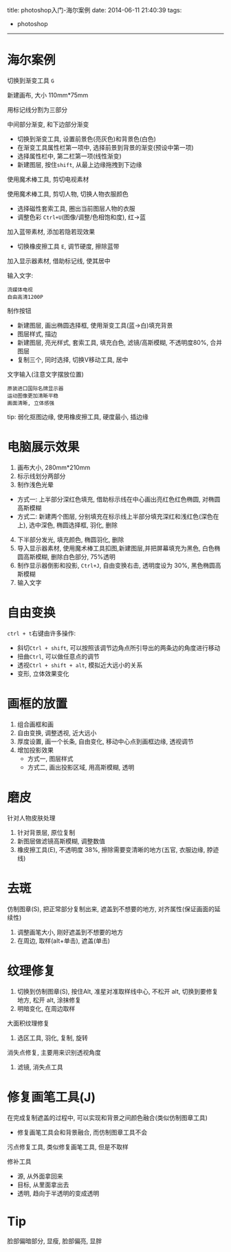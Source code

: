 title: photoshop入门-海尔案例
date: 2014-06-11 21:40:39
tags:
- photoshop
---

# 海尔案例 #

切换到渐变工具 `G`

新建画布, 大小 110mm*75mm

用标记线分割为三部分

中间部分渐变, 和下边部分渐变
* 切换到渐变工具, 设置前景色(亮灰色)和背景色(白色)
* 在渐变工具属性栏第一项中, 选择前景到背景的渐变(预设中第一项)
* 选择属性栏中, 第二栏第一项(线性渐变)
* 新建图层, 按住`shift`, 从最上边缘拖拽到下边缘

使用魔术棒工具, 剪切电视素材

使用魔术棒工具, 剪切人物, 切换人物衣服颜色
* 选择磁性套索工具, 圈出当前图层人物的衣服
* 调整色彩 `Ctrl+U`(图像/调整/色相饱和度), 红->蓝

加入蓝带素材, 添加若隐若现效果
* 切换橡皮擦工具 `E`, 调节硬度, 擦除蓝带

加入显示器素材, 借助标记线, 使其居中

输入文字:

    流媒体电视
    自由高清1200P

制作按钮
* 新建图层, 画出椭圆选择框, 使用渐变工具(蓝->白)填充背景
* 图层样式, 描边
* 新建图层, 亮光样式, 套索工具,
填充白色, 滤镜/高斯模糊, 不透明度80%, 合并图层
* 复制三个, 同时选择, 切换V移动工具, 居中

文字输入(注意文字摆放位置)

    原装进口国际名牌显示器
    运动图像更加清晰平稳
    画面清晰, 立体感强

tip: 弱化抠图边缘, 使用橡皮擦工具, 硬度最小, 插边缘


# 电脑展示效果 #

1. 画布大小, 280mm*210mm
2. 标示线划分两部分
3. 制作浅色光晕
  * 方式一: 上半部分深红色填充, 借助标示线在中心画出亮红色红色椭圆, 对椭圆高斯模糊
  * 方式二: 新建两个图层, 分别填充在标示线上半部分填充深红和浅红色(深色在上),
  选中深色, 椭圆选择框, 羽化, 删除
4. 下半部分发光, 填充颜色, 椭圆羽化, 删除
5. 导入显示器素材, 使用魔术棒工具扣图,新建图层,并把屏幕填充为黑色,
白色椭圆高斯模糊, 删除白色部分, 75%透明
6. 制作显示器倒影和投影, `Ctrl+J`, 自由变换右击, 透明度设为 30%, 黑色椭圆高斯模糊
7. 输入文字

# 自由变换 #
`ctrl + t`右键由许多操作: 
* 斜切`Ctrl + shift`, 可以按照该调节边角点所引导出的两条边的角度进行移动
* 扭曲`Ctrl`, 可以做任意点的调节
* 透视`Ctrl + shift + alt`, 模拟近大远小的关系
* 变形, 立体效果变化

# 画框的放置 #

1. 组合画框和画
2. 自由变换, 调整透视, 近大远小
3. 厚度设置, 画一个长条, 自由变化, 移动中心点到画框边缘, 透视调节
4. 增加投影效果
   * 方式一, 图层样式
   * 方式二, 画出投影区域, 用高斯模糊, 透明

# 磨皮 #

针对人物皮肤处理
1. 针对背景层, 原位复制
2. 新图层做滤镜高斯模糊, 调整数值
3. 橡皮擦工具(E), 不透明度 38%, 擦除需要变清晰的地方(五官, 衣服边缘, 脖迹线)

# 去斑 #

仿制图章(S), 把正常部分复制出来, 遮盖到不想要的地方, 对齐属性(保证画面的延续性)
1. 调整画笔大小, 刚好遮盖到不想要的地方
2. 在周边, 取样(alt+单击), 遮盖(单击)

# 纹理修复 #

1. 切换到仿制图章(S), 按住Alt, 准星对准取样线中心,
不松开 alt, 切换到要修复地方, 松开 alt, 涂抹修复
2. 明暗变化, 在周边取样

大面积纹理修复
1. 选区工具, 羽化, 复制, 旋转

消失点修复, 主要用来识别透视角度
1. 滤镜, 消失点工具

# 修复画笔工具(J) #

在完成复制遮盖的过程中, 可以实现和背景之间颜色融合(类似仿制图章工具)
* 修复画笔工具会和背景融合, 而仿制图章工具不会

污点修复工具, 类似修复画笔工具, 但是不取样

修补工具
* 源, 从外面拿回来
* 目标, 从里面拿出去
* 透明, 趋向于半透明的变成透明




# Tip #

脸部偏暗部分, 显瘦, 脸部偏亮, 显胖
